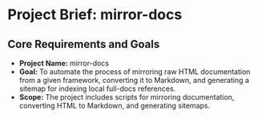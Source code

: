 # Project Brief: mirror-docs

## Core Requirements and Goals

*   **Project Name:** mirror-docs
*   **Goal:** To automate the process of mirroring raw HTML documentation from a given framework, converting it to Markdown, and generating a sitemap for indexing local full-docs references.
*   **Scope:** The project includes scripts for mirroring documentation, converting HTML to Markdown, and generating sitemaps.
